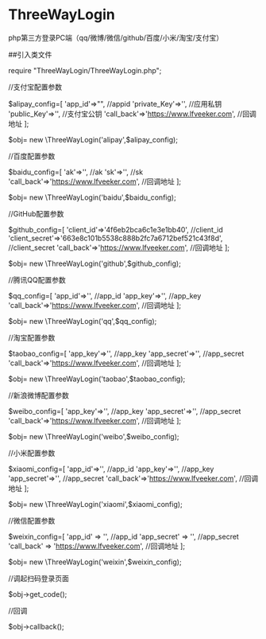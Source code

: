 # ThreeWayLogin

php第三方登录PC端（qq/微博/微信/github/百度/小米/淘宝/支付宝）

##引入类文件

require "ThreeWayLogin/ThreeWayLogin.php";

//支付宝配置参数

$alipay_config=[
    'app_id'=>"", //appid
    'private_Key'=>'',  //应用私钥
    'public_Key'=>'', //支付宝公钥
    'call_back'=>'https://www.lfveeker.com',  //回调地址
];

$obj= new \ThreeWayLogin('alipay',$alipay_config);

//百度配置参数

$baidu_config=[
        'ak'=>'',  //ak
        'sk'=>'',  //sk
        'call_back'=>'https://www.lfveeker.com',  //回调地址
    ];
    
$obj= new \ThreeWayLogin('baidu',$baidu_config);

//GitHub配置参数

$github_config=[
        'client_id'=>'4f6eb2bca6c1e3e1bb40',  //client_id
        'client_secret'=>'663e8c101b5538c888b2fc7a6712bef521c43f8d', //client_secret
        'call_back'=>'https://www.lfveeker.com',  //回调地址
    ];
    
$obj= new \ThreeWayLogin('github',$github_config);


//腾讯QQ配置参数

$qq_config=[
        'app_id'=>'',   //app_id
        'app_key'=>'',  //app_key
        'call_back'=>'https://www.lfveeker.com', //回调地址
  	];
    
$obj= new \ThreeWayLogin('qq',$qq_config);


//淘宝配置参数

$taobao_config=[
    'app_key'=>'',  //app_key
    'app_secret'=>'',   //app_secret
    'call_back'=>'https://www.lfveeker.com',  //回调地址
];

$obj= new \ThreeWayLogin('taobao',$taobao_config);

//新浪微博配置参数

$weibo_config=[
    'app_key'=>'',  //app_key
    'app_secret'=>'',  //app_secret
    'call_back'=>'https://www.lfveeker.com',  //回调地址
];

$obj= new \ThreeWayLogin('weibo',$weibo_config);


//小米配置参数

$xiaomi_config=[
    'app_id'=>'', //app_id
    'app_key'=>'',  //app_key
    'app_secret'=>'',  //app_secret
    'call_back'=>'https://www.lfveeker.com',  //回调地址
];

$obj= new \ThreeWayLogin('xiaomi',$xiaomi_config);

//微信配置参数

$weixin_config=[
	'app_id' => '',  //app_id
	'app_secret' => '',  //app_secret
	'call_back'  =>  'https://www.lfveeker.com', //回调地址
];

$obj= new \ThreeWayLogin('weixin',$weixin_config);

//调起扫码登录页面

$obj->get_code();

//回调

$obj->callback();
